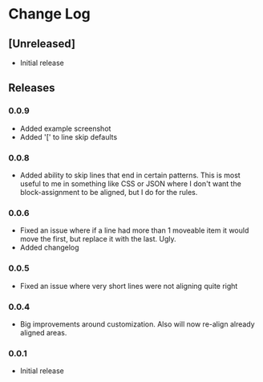 # Change Log

## [Unreleased]
- Initial release

## Releases

### 0.0.9
* Added example screenshot
* Added '[' to line skip defaults

### 0.0.8
* Added ability to skip lines that end in certain patterns. This is most useful to me in something like CSS or JSON where I don't want the block-assignment to be aligned, but 
I do for the rules.

### 0.0.6
* Fixed an issue where if a line had more than 1 moveable item it would move the first, but replace it with the last. Ugly.
* Added changelog

### 0.0.5
* Fixed an issue where very short lines were not aligning quite right

### 0.0.4
* Big improvements around customization. Also will now re-align already aligned areas.

### 0.0.1
* Initial release
